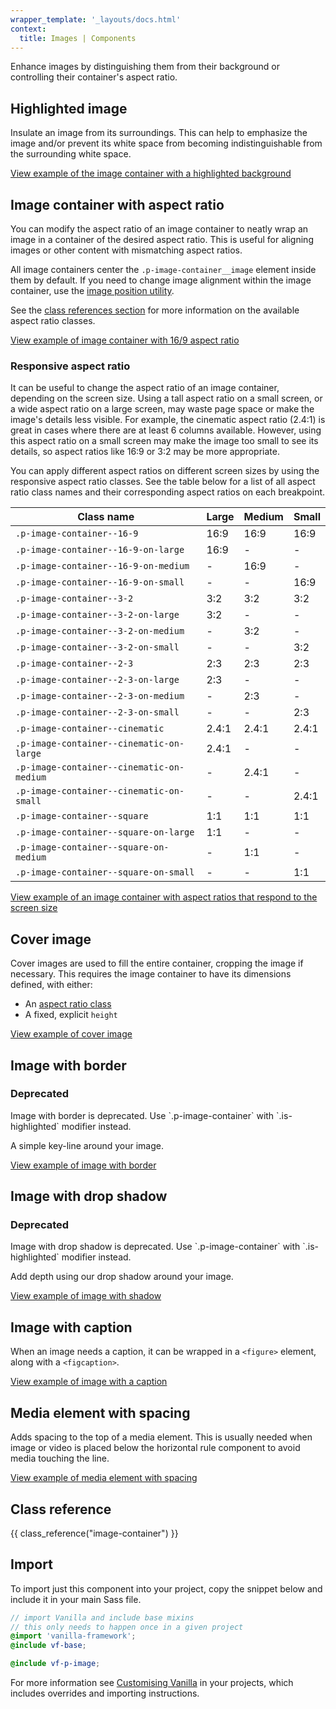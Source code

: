 ```yaml
---
wrapper_template: '_layouts/docs.html'
context:
  title: Images | Components
---
```


Enhance images by distinguishing them from their background or controlling their container's aspect ratio.

## Highlighted image

Insulate an image from its surroundings. This can help to emphasize the image
and/or prevent its white space from becoming indistinguishable from the surrounding white space.

<div class="embedded-example"><a href="/docs/examples/patterns/image/container/highlighted" class="js-example">
View example of the image container with a highlighted background
</a></div>

## Image container with aspect ratio

You can modify the aspect ratio of an image container to neatly wrap an image in a container of the desired aspect ratio.
This is useful for aligning images or other content with mismatching aspect ratios.

All image containers center the `.p-image-container__image` element inside them by default.
If you need to change image alignment within the image container, use the [image position utility](/docs/utilities/image-position).

See the [class references section](#class-reference) for more information on the available aspect ratio classes.

<div class="embedded-example"><a href="/docs/examples/patterns/image/container/aspect-ratio/16-9" class="js-example">
View example of image container with 16/9 aspect ratio
</a></div>

### Responsive aspect ratio

It can be useful to change the aspect ratio of an image container, depending on the screen size.
Using a tall aspect ratio on a small screen, or a wide aspect ratio on a large screen, may waste page space or make the image's details less visible.
For example, the cinematic aspect ratio (2.4:1) is great in cases where there are at least 6 columns available.
However, using this aspect ratio on a small screen may make the image too small to see its details, so aspect ratios like 16:9 or 3:2 may be more appropriate.

You can apply different aspect ratios on different screen sizes by using the responsive aspect ratio classes.
See the table below for a list of all aspect ratio class names and their corresponding aspect ratios on each breakpoint.

<table>
  <thead>
    <tr>
      <th style="width: 400px; max-width: 75svw;">Class name</th>
      <th>Large</th>
      <th>Medium</th>
      <th>Small</th>
    </tr>
  </thead>
  <tbody>
    <tr>
      <td><code>.p-image-container--16-9</code></td>
      <td>16:9</td>
      <td>16:9</td>
      <td>16:9</td>
    </tr>
    <tr>
      <td><code>.p-image-container--16-9-on-large</code></td>
      <td>16:9</td>
      <td>-</td>
      <td>-</td>
    </tr>
    <tr>
      <td><code>.p-image-container--16-9-on-medium</code></td>
      <td>-</td>
      <td>16:9</td>
      <td>-</td>
    </tr>
    <tr>
      <td><code>.p-image-container--16-9-on-small</code></td>
      <td>-</td>
      <td>-</td>
      <td>16:9</td>
    </tr>
    <tr>
      <td><code>.p-image-container--3-2</code></td>
      <td>3:2</td>
      <td>3:2</td>
      <td>3:2</td>
    </tr>
    <tr>
      <td><code>.p-image-container--3-2-on-large</code></td>
      <td>3:2</td>
      <td>-</td>
      <td>-</td>
    </tr>
    <tr>
      <td><code>.p-image-container--3-2-on-medium</code></td>
      <td>-</td>
      <td>3:2</td>
      <td>-</td>
    </tr>
    <tr>
      <td><code>.p-image-container--3-2-on-small</code></td>
      <td>-</td>
      <td>-</td>
      <td>3:2</td>
    </tr>
    <tr>
      <td><code>.p-image-container--2-3</code></td>
      <td>2:3</td>
      <td>2:3</td>
      <td>2:3</td>
    </tr>
    <tr>
      <td><code>.p-image-container--2-3-on-large</code></td>
      <td>2:3</td>
      <td>-</td>
      <td>-</td>
    </tr>
    <tr>
      <td><code>.p-image-container--2-3-on-medium</code></td>
      <td>-</td>
      <td>2:3</td>
      <td>-</td>
    </tr>
    <tr>
      <td><code>.p-image-container--2-3-on-small</code></td>
      <td>-</td>
      <td>-</td>
      <td>2:3</td>
    </tr>
    <tr>
      <td><code>.p-image-container--cinematic</code></td>
      <td>2.4:1</td>
      <td>2.4:1</td>
      <td>2.4:1</td>
    </tr>
    <tr>
      <td><code>.p-image-container--cinematic-on-large</code></td>
      <td>2.4:1</td>
      <td>-</td>
      <td>-</td>
    </tr>
    <tr>
      <td><code>.p-image-container--cinematic-on-medium</code></td>
      <td>-</td>
      <td>2.4:1</td>
      <td>-</td>
    </tr>
    <tr>
      <td><code>.p-image-container--cinematic-on-small</code></td>
      <td>-</td>
      <td>-</td>
      <td>2.4:1</td>
    </tr>
    <tr>
      <td><code>.p-image-container--square</code></td>
      <td>1:1</td>
      <td>1:1</td>
      <td>1:1</td>
    </tr>
    <tr>
      <td><code>.p-image-container--square-on-large</code></td>
      <td>1:1</td>
      <td>-</td>
      <td>-</td>
    </tr>
    <tr>
      <td><code>.p-image-container--square-on-medium</code></td>
      <td>-</td>
      <td>1:1</td>
      <td>-</td>
    </tr>
    <tr>
      <td><code>.p-image-container--square-on-small</code></td>
      <td>-</td>
      <td>-</td>
      <td>1:1</td>
    </tr>
  </tbody>
</table>

<div class="embedded-example"><a href="/docs/examples/patterns/image/container/aspect-ratio/responsive" class="js-example">
View example of an image container with aspect ratios that respond to the screen size
</a></div>

## Cover image

Cover images are used to fill the entire container, cropping the image if necessary.
This requires the image container to have its dimensions defined, with either:

- An [aspect ratio class](#image-container-with-aspect-ratio)
- A fixed, explicit `height`

<div class="embedded-example"><a href="/docs/examples/patterns/image/container/cover" class="js-example">
View example of cover image
</a></div>

## Image with border

<div class="p-notification--caution">
  <div class="p-notification__content">
    <h3 class="p-notification__title">Deprecated</h3>
    <p class="p-notification__message">Image with border is deprecated. Use `.p-image-container` with `.is-highlighted` modifier instead.</p>
  </div>
</div>

A simple key-line around your image.

<div class="embedded-example"><a href="/docs/examples/patterns/image/bordered/" class="js-example">
View example of image with border
</a></div>

## Image with drop shadow

<div class="p-notification--caution">
  <div class="p-notification__content">
    <h3 class="p-notification__title">Deprecated</h3>
    <p class="p-notification__message">Image with drop shadow is deprecated. Use `.p-image-container` with `.is-highlighted` modifier instead.</p>
  </div>
</div>

Add depth using our drop shadow around your image.

<div class="embedded-example"><a href="/docs/examples/patterns/image/shadowed/" class="js-example">
View example of image with shadow
</a></div>

## Image with caption

When an image needs a caption, it can be wrapped in a `<figure>` element, along with a `<figcaption>`.

<div class="embedded-example"><a href="/docs/examples/patterns/image/caption/" class="js-example">
View example of image with a caption
</a></div>

## Media element with spacing

Adds spacing to the top of a media element. This is usually needed when image or video is placed below the horizontal rule component to avoid media touching the line.

<div class="embedded-example"><a href="/docs/examples/patterns/image/spacing/" class="js-example">
View example of media element with spacing
</a></div>

## Class reference

{{ class_reference("image-container") }}

## Import

To import just this component into your project, copy the snippet below and include it in your main Sass file.

```scss
// import Vanilla and include base mixins
// this only needs to happen once in a given project
@import 'vanilla-framework';
@include vf-base;

@include vf-p-image;
```

For more information see [Customising Vanilla](/docs/customising-vanilla/) in your projects, which includes overrides and importing instructions.
